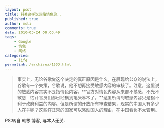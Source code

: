 ```yaml
---
layout: post
title: 韩寒这样说网络情色的..
published: true
author: moli
comments: true
date: 2010-03-24 08:03:49
tags:
    - Google
    - 情色
    - 网络
categories:
    - life
permalink: /archives/1283.html
---
```

> 事实上，无论谷歌做这个决定的真正原因是什么，在展现给公众的说法上，谷歌有一个失策，谷歌说，他不想再接受敏感内容的审核了。注意，这里说的敏感内容其实不是指情色内容，**官方对情色内容从来都不敏感，不光不敏感，估计官员们都已经搞到龟头麻木了。**这里所谓的敏感内容只是指不利于政府利益的内容。但是所谓的开放所有审查结果，现实的中国人有多少人在乎呢？这些在正常的国家可以感动国人的理由，在中国看似不太管用。

PS:转自 韩寒 博客, 与本人无关.